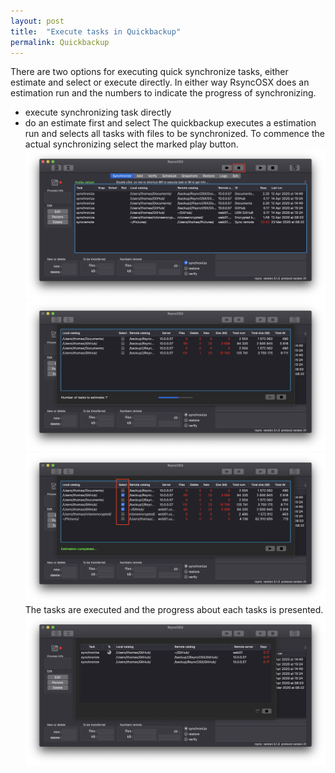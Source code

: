 ```yaml
---
layout: post
title:  "Execute tasks in Quickbackup"
permalink: Quickbackup
---
```

There are two options for executing quick synchronize tasks, either estimate and select or execute directly. In either way RsyncOSX does an estimation run and the numbers to indicate the progress of synchronizing.
- execute synchronizing task directly
- do an estimate first and select
The quickbackup executes a estimation run and selects all tasks with files to be synchronized. To commence the actual synchronizing select the marked play button.
![](/images/RsyncOSX/master/quickbackup/quickbackup1.png)
![](/images/RsyncOSX/master/quickbackup/quickbackup2.png)
![](/images/RsyncOSX/master/quickbackup/quickbackup3.png)
The tasks are executed and the progress about each tasks is presented.
![](/images/RsyncOSX/master/quickbackup/quickbackup4.png)
